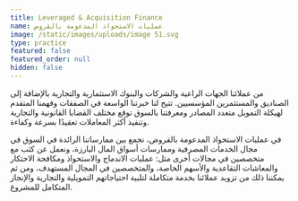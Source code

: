```yaml
---
title: Leveraged & Acquisition Finance
name: عمليات الاستحواذ المدعومة بالقروض
image: /static/images/uploads/image 51.svg
type: practice
featured: false
featured_order: null
hidden: false
---
```

من عملائنا الجهات الراعية والشركات والبنوك الاستثمارية والتجارية بالإضافة إلى الصناديق والمستثمرين المؤسسيين. تتيح لنا خبرتنا الواسعة في الصفقات وفهمنا المتقدم لهيكلة التمويل متعدد المصادر ومعرفتنا بالسوق توقع مختلف القضايا القانونية والتجارية وتنفيذ أكثر المعاملات تعقيدًا بسرعة وكفاءة.

في عمليات الاستحواذ المدعومة بالقروض، نجمع بين ممارساتنا الرائدة في السوق في مجال الخدمات المصرفية وممارسات أسواق المال البارزة، ونعمل عن كثب مع متخصصين في مجالات أخرى مثل: عمليات الاندماج والاستحواذ ومكافحة الاحتكار والمعاشات التقاعدية والأسهم الخاصة، والمتخصصين في المجال المستهدف، ومن ثم يمكننا ذلك من تزويد عملائنا بخدمة متكاملة لتلبية احتياجاتهم التمويلية والتجارية والإنجاز المتكامل للمشروع.
